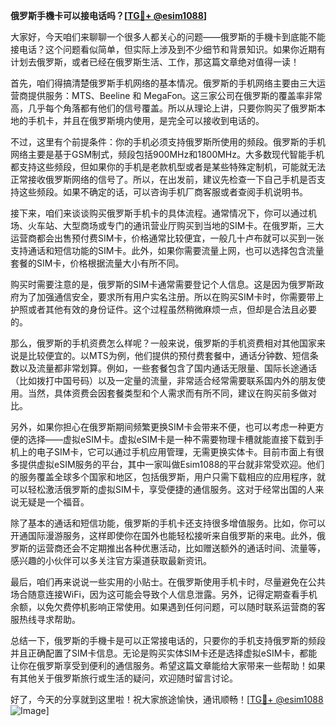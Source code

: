 **俄罗斯手機卡可以接电话吗？[[TG💪+ @esim1088](https://t.me/s/esim1088)]**

大家好，今天咱们来聊聊一个很多人都关心的问题——俄罗斯的手機卡到底能不能接电话？这个问题看似简单，但实际上涉及到不少细节和背景知识。如果你近期有计划去俄罗斯，或者已经在俄罗斯生活、工作，那这篇文章绝对值得一读！

首先，咱们得搞清楚俄罗斯手机网络的基本情况。俄罗斯的手机网络主要由三大运营商提供服务：MTS、Beeline 和 MegaFon。这三家公司在俄罗斯的覆盖率非常高，几乎每个角落都有他们的信号覆盖。所以从理论上讲，只要你购买了俄罗斯本地的手机卡，并且在俄罗斯境内使用，是完全可以接收到电话的。

不过，这里有个前提条件：你的手机必须支持俄罗斯所使用的频段。俄罗斯的手机网络主要是基于GSM制式，频段包括900MHz和1800MHz。大多数现代智能手机都支持这些频段，但如果你的手机是老款机型或者是某些特殊定制机，可能就无法正常接收俄罗斯网络的信号了。所以，在出发前，建议先检查一下自己手机是否支持这些频段。如果不确定的话，可以咨询手机厂商客服或者查阅手机说明书。

接下来，咱们来谈谈购买俄罗斯手机卡的具体流程。通常情况下，你可以通过机场、火车站、大型商场或专门的通讯营业厅购买到当地的SIM卡。在俄罗斯，三大运营商都会出售预付费SIM卡，价格通常比较便宜，一般几十卢布就可以买到一张支持通话和短信功能的SIM卡。此外，如果你需要流量上网，也可以选择包含流量套餐的SIM卡，价格根据流量大小有所不同。

购买时需要注意的是，俄罗斯的SIM卡通常需要登记个人信息。这是因为俄罗斯政府为了加强通信安全，要求所有用户实名注册。所以在购买SIM卡时，你需要带上护照或者其他有效的身份证件。这个过程虽然稍微麻烦一点，但却是合法且必要的。

那么，俄罗斯的手机资费怎么样呢？一般来说，俄罗斯的手机资费相对其他国家来说是比较便宜的。以MTS为例，他们提供的预付费套餐中，通话分钟数、短信条数以及流量都非常划算。例如，一些套餐包含了国内通话无限量、国际长途通话（比如拨打中国号码）以及一定量的流量，非常适合经常需要联系国内外的朋友使用。当然，具体资费会因套餐类型和个人需求而有所不同，建议在购买前多做对比。

另外，如果你担心在俄罗斯期间频繁更换SIM卡会带来不便，也可以考虑一种更方便的选择——虚拟eSIM卡。虚拟eSIM卡是一种不需要物理卡槽就能直接下载到手机上的电子SIM卡，它可以通过手机应用管理，无需更换实体卡。目前市面上有很多提供虚拟eSIM服务的平台，其中一家叫做Esim1088的平台就非常受欢迎。他们的服务覆盖全球多个国家和地区，包括俄罗斯，用户只需下载相应的应用程序，就可以轻松激活俄罗斯的虚拟SIM卡，享受便捷的通信服务。这对于经常出国的人来说无疑是一个福音。

除了基本的通话和短信功能，俄罗斯的手机卡还支持很多增值服务。比如，你可以开通国际漫游服务，这样即使你在国外也能轻松接听来自俄罗斯的来电。此外，俄罗斯的运营商还会不定期推出各种优惠活动，比如赠送额外的通话时间、流量等，感兴趣的小伙伴可以多关注官方渠道获取最新资讯。

最后，咱们再来说说一些实用的小贴士。在俄罗斯使用手机卡时，尽量避免在公共场合随意连接WiFi，因为这可能会导致个人信息泄露。另外，记得定期查看手机余额，以免欠费停机影响正常使用。如果遇到任何问题，可以随时联系运营商的客服热线寻求帮助。

总结一下，俄罗斯的手機卡是可以正常接电话的，只要你的手机支持俄罗斯的频段并且正确配置了SIM卡信息。无论是购买实体SIM卡还是选择虚拟eSIM卡，都能让你在俄罗斯享受到便利的通信服务。希望这篇文章能给大家带来一些帮助！如果有其他关于俄罗斯旅行或生活的疑问，欢迎随时留言讨论。

好了，今天的分享就到这里啦！祝大家旅途愉快，通讯顺畅！[[TG💪+ @esim1088](https://t.me/s/esim1088) ![Image](https://i.postimg.cc/4NQfJmqS/Snipaste-2025-05-13-00-14-12.png)]